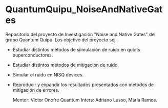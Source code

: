# QuantumQuipu_NoiseAndNativeGates
Repositorio del proyecto de Investigación "Noise and Native Gates" del grupo Quantum Quipu. Los objetivo del proyecto soj 

* Estudiar distintos métodos de siimulación de ruido en qubits superconductores.
* Estudiar distintos métodos de mitigación de ruido.
* Simular el ruido en NISQ devices.
* Reproducir y expandir los resultados presentados con metodos de mitigación de errores.

  Mentor: Victor Onofre
  Quantum Inters: Adriano Lusso, Maria Ramos.
